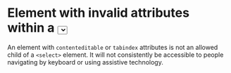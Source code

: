 # Element with invalid attributes within a <select> element

An element with `contenteditable` or `tabindex` attributes is not an allowed child of a `<select>` element. It will not consistently be accessible to people navigating by keyboard or using assistive technology.
